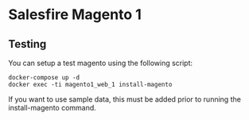 # Salesfire Magento 1


## Testing

You can setup a test magento using the following script:

```
docker-compose up -d
docker exec -ti magento1_web_1 install-magento
```

If you want to use sample data, this must be added prior to running the install-magento command.
